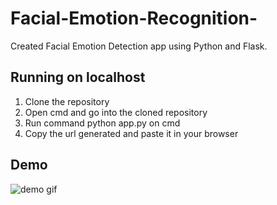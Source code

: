 # Facial-Emotion-Recognition-
Created Facial Emotion Detection app using Python and Flask.
## Running on localhost
1. Clone the repository
2. Open cmd and go into the cloned repository
3. Run command python app.py on cmd
4. Copy the url generated and paste it in your browser
## Demo
![demo gif](emotion_detection_demo.gif)
